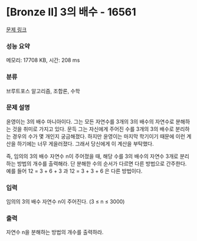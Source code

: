 # [Bronze II] 3의 배수 - 16561 

[문제 링크](https://www.acmicpc.net/problem/16561) 

### 성능 요약

메모리: 17708 KB, 시간: 208 ms

### 분류

브루트포스 알고리즘, 조합론, 수학

### 문제 설명

<p>윤영이는 3의 배수 마니아이다. 그는 모든 자연수를 3개의 3의 배수의 자연수로 분해하는 것을 취미로 가지고 있다. 문득 그는 자신에게 주어진 수를 3개의 3의 배수로 분리하는 경우의 수가 몇 개인지 궁금해졌다. 하지만 윤영이는 마지막 학기이기 때문에 이런 계산을 하기에는 너무 게을러졌다. 그래서 당신에게 이 계산을 부탁했다.</p>

<p>즉, 임의의 3의 배수 자연수 n이 주어졌을 때, 해당 수를 3의 배수의 자연수 3개로 분리하는 방법의 개수를 출력해라. 단 분해한 수의 순서가 다르면 다른 방법으로 간주한다. 예를 들어 12 = 3 + 6 + 3 과 12 = 3 + 3 + 6 은 다른 방법이다.</p>

### 입력 

 <p>임의의 3의 배수 자연수 n이 주어진다. (3 ≤ n ≤ 3000)</p>

### 출력 

 <p>자연수 n을 분해하는 방법의 개수를 출력하라.</p>

